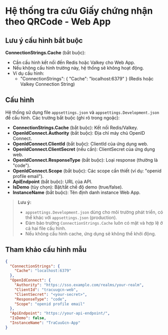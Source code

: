 ﻿# Hệ thống tra cứu Giấy chứng nhận theo QRCode - Web App

## Lưu ý cấu hình bắt buộc

**ConnectionStrings.Cache** (bắt buộc):
- Cần cấu hình kết nối đến Redis hoặc Valkey cho Web App.
- Nếu không cấu hình trường này, hệ thống sẽ không hoạt động.
- Ví dụ cấu hình:
  - "ConnectionStrings": { "Cache": "localhost:6379" } (Redis hoặc Valkey Connection String)

## Cấu hình

Hệ thống sử dụng file `appsettings.json` và `appsettings.Development.json` để cấu hình. Các trường bắt buộc (ghi rõ trong ngoặc):

- **ConnectionStrings.Cache** (bắt buộc): Kết nối Redis/Valkey.
- **OpenIdConnect.Authority** (bắt buộc): Địa chỉ máy chủ OpenID Connect.
- **OpenIdConnect.ClientId** (bắt buộc): ClientId của ứng dụng web.
- **OpenIdConnect.ClientSecret** (nếu cần): ClientSecret của ứng dụng web.
- **OpenIdConnect.ResponseType** (bắt buộc): Loại response (thường là "code").
- **OpenIdConnect.Scope** (bắt buộc): Các scope cần thiết (ví dụ: "openid profile email").
- **ApiEndpoint** (bắt buộc): URL của API.
- **IsDemo** (tùy chọn): Bật/tắt chế độ demo (true/false).
- **InstanceName** (bắt buộc): Tên định danh instance Web App.

> **Lưu ý:**
> - `appsettings.Development.json` dùng cho môi trường phát triển, có thể khác với `appsettings.json` (production).
> - Đảm bảo trường `ConnectionStrings.Cache` luôn có mặt và hợp lệ ở cả hai file cấu hình.
> - Nếu không cấu hình cache, ứng dụng sẽ không thể khởi động.

## Tham khảo cấu hình mẫu
```json
{
  "ConnectionStrings": {
    "Cache": "localhost:6379"
  },
  "OpenIdConnect": {
    "Authority": "https://sso.example.com/realms/your-realm",
    "ClientId": "tracuugcn-web",
    "ClientSecret": "<your-secret>",
    "ResponseType": "code",
    "Scope": "openid profile email"
  },
  "ApiEndpoint": "https://your-api-endpoint/",
  "IsDemo": false,
  "InstanceName": "TraCuuGcn-App"
}
```